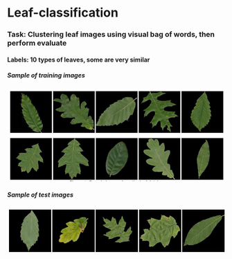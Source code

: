 # Leaf-classification
### Task: Clustering leaf images using visual bag of words, then perform evaluate
#### Labels: 10 types of leaves, some are very similar

##### Sample of training images
![alt text](https://raw.githubusercontent.com/leeshien/Leaf-classification/master/images/sample_leaves.JPG)

##### Sample of test images
![alt text](https://raw.githubusercontent.com/leeshien/Leaf-classification/master/images/query_images.JPG)
